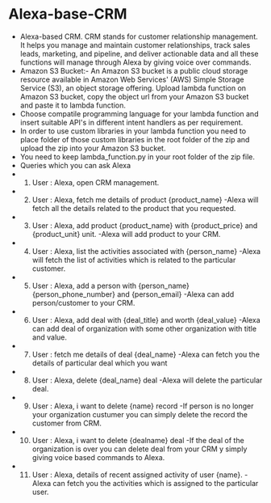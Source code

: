 # Alexa-base-CRM
- Alexa-based CRM. CRM stands for customer relationship management. It helps you manage and maintain customer relationships, track sales leads, marketing, and pipeline, and deliver actionable data and all these functions will manage through Alexa by giving voice over commands.
- Amazon S3 Bucket:- An Amazon S3 bucket is a public cloud storage resource available in Amazon Web Services' (AWS) Simple Storage Service (S3), an object storage offering. Upload lambda function on Amazon S3 bucket, copy the object url from your Amazon S3 bucket and paste it to lambda function.
- Choose compatile programming language for your lambda function and insert suitable API's in different intent handlers as per requirement. 
- In order to use custom libraries in your lambda function you need to place folder of those custom libraries in the root folder of the zip and upload the zip into your Amazon S3 bucket.
- You need to keep lambda_function.py in your root folder of the zip file.
- Queries which you can ask Alexa
- 1. User : Alexa, open CRM management.
- 2. User : Alexa, fetch me details of product {product_name} 
-Alexa will fetch all the details related to the product that you requested.
- 3. User : Alexa, add product {product_name} with  {product_price} and {product_unit} unit.
-Alexa will add product to your CRM.
- 4. User : Alexa, list the activities associated with {person_name}
-Alexa will fetch the list of activities which is related to the particular customer.
- 5. User : Alexa, add a person with {person_name}  {person_phone_number} and {person_email}
-Alexa can add person/customer to your CRM.
- 6. User : Alexa, add deal with {deal_title} and worth {deal_value}
-Alexa can add deal of organization with some other organization with title and value. 
- 7. User : fetch me details of deal {deal_name}
-Alexa can fetch you the details of particular deal which you want
- 8. User : Alexa, delete {deal_name} deal
-Alexa will delete the particular deal.
- 9. User : Alexa, i want to delete {name} record
-If person is no longer your organization custumer you can simply delete the record the customer from CRM.
- 10. User : Alexa, i want to delete {dealname} deal
-If the deal of the organization is over you can delete deal from your CRM y simply giving voice based commands to Alexa.
- 11. User : Alexa, details of recent assigned activity of user {name}.
-Alexa can fetch you the activities which is assigned to the particular user.

